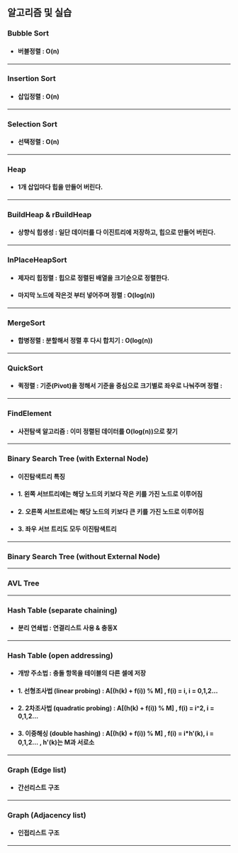 ## 알고리즘 및 실습  

### Bubble Sort
+ #### 버블정렬 : O(n)  
***
### Insertion Sort
+ #### 삽입정렬 : O(n)
***
### Selection Sort
+ #### 선택정렬 : O(n)   
***
### Heap
+ #### 1개 삽입마다 힙을 만들어 버린다.
***
### BuildHeap & rBuildHeap
+ #### 상향식 힙생성 : 일단 데이터를 다 이진트리에 저장하고, 힙으로 만들어 버린다.
***
### InPlaceHeapSort
+ #### 제자리 힙정렬 : 힙으로 정렬된 배열을 크기순으로 정렬한다.
+ #### 마지막 노드에 작은것 부터 넣어주며 정렬 : O(log(n))
***
### MergeSort
+ #### 합병정렬 : 분할해서 정렬 후 다시 합치기 : O(log(n))
***
### QuickSort
+ #### 퀵정렬 : 기준(Pivot)을 정해서 기준을 중심으로 크기별로 좌우로 나눠주며 정렬 : 
***
### FindElement
+ #### 사전탐색 알고리즘 : 이미 정렬된 데이터를 O(log(n))으로 찾기
***
### Binary Search Tree (with External Node)
+ #### 이진탐색트리 특징
+ #### 1. 왼쪽 서브트리에는 해당 노드의 키보다 작은 키를 가진 노드로 이루어짐
+ #### 2. 오른쪽 서브트르에는 해당 노드의 키보다 큰 키를 가진 노드로 이루어짐
+ #### 3. 좌우 서브 트리도 모두 이진탐색트리
***
### Binary Search Tree (without External Node)
***
### AVL Tree
***
### Hash Table (separate chaining)
+ #### 분리 연쇄법 : 연결리스트 사용 & 충동X
***
### Hash Table (open addressing)
+ #### 개방 주소법 : 충돌 항목을 테이블의 다른 셀에 저장
+ #### 1. 선형조사법 (linear probing) : A[(h(k) + f(i)) % M] , f(i) = i, i = 0,1,2...
+ #### 2. 2차조사법 (quadratic probing) : A[(h(k) + f(i)) % M] , f(i) = i^2, i = 0,1,2...
+ #### 3. 이중해싱 (double hashing) : A[(h(k) + f(i)) % M] , f(i) = i*h'(k), i = 0,1,2... , h'(k)는 M과 서로소
***
### Graph (Edge list)
+ #### 간선리스트 구조
***
### Graph (Adjacency list)
+ #### 인접리스트 구조
***
